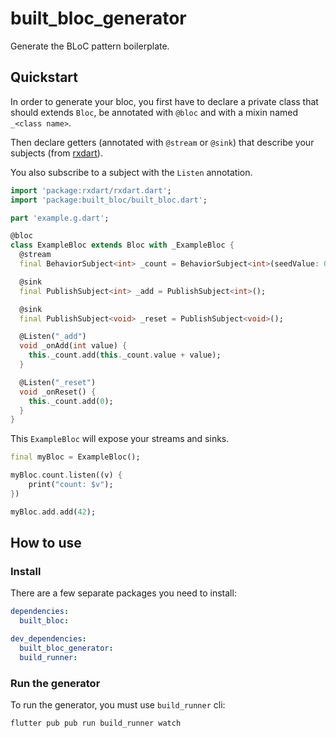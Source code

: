 # built_bloc_generator

Generate the BLoC pattern boilerplate.

## Quickstart

In order to generate your bloc, you first have to declare a private class that should extends `Bloc`, be annotated with `@bloc` and with a mixin named `_<class name>`.

Then declare getters (annotated with `@stream` or `@sink`) that describe your subjects (from [rxdart](https://github.com/ReactiveX/rxdart)). 

You also subscribe to a subject with the `Listen` annotation.

```dart
import 'package:rxdart/rxdart.dart';
import 'package:built_bloc/built_bloc.dart';

part 'example.g.dart';

@bloc
class ExampleBloc extends Bloc with _ExampleBloc {
  @stream
  final BehaviorSubject<int> _count = BehaviorSubject<int>(seedValue: 0);

  @sink
  final PublishSubject<int> _add = PublishSubject<int>();

  @sink
  final PublishSubject<void> _reset = PublishSubject<void>();

  @Listen("_add")
  void _onAdd(int value) {
    this._count.add(this._count.value + value);
  }

  @Listen("_reset")
  void _onReset() {
    this._count.add(0);
  }
}
```

This `ExampleBloc` will expose your streams and sinks.

```dart
final myBloc = ExampleBloc();

myBloc.count.listen((v) {
    print("count: $v");
})

myBloc.add.add(42);

```

## How to use

### Install

There are a few separate packages you need to install:

```yaml
dependencies:
  built_bloc:

dev_dependencies:
  built_bloc_generator: 
  build_runner: 
```

### Run the generator

To run the generator, you must use `build_runner` cli:

```sh
flutter pub pub run build_runner watch
```